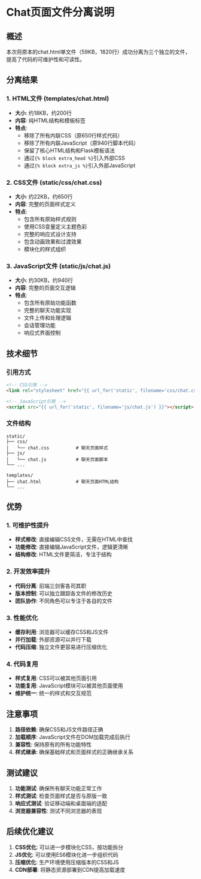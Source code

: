 # Chat页面文件分离说明

## 概述
本次将原本的chat.html单文件（59KB，1820行）成功分离为三个独立的文件，提高了代码的可维护性和可读性。

## 分离结果

### 1. HTML文件 (templates/chat.html)
- **大小**: 约18KB，约200行
- **内容**: 纯HTML结构和模板标签
- **特点**: 
  - 移除了所有内联CSS（原650行样式代码）
  - 移除了所有内联JavaScript（原940行脚本代码）
  - 保留了核心HTML结构和Flask模板语法
  - 通过`{% block extra_head %}`引入外部CSS
  - 通过`{% block extra_js %}`引入外部JavaScript

### 2. CSS文件 (static/css/chat.css)
- **大小**: 约22KB，约650行
- **内容**: 完整的页面样式定义
- **特点**:
  - 包含所有原始样式规则
  - 使用CSS变量定义主题色彩
  - 完整的响应式设计支持
  - 包含动画效果和过渡效果
  - 模块化的样式组织

### 3. JavaScript文件 (static/js/chat.js)
- **大小**: 约30KB，约940行
- **内容**: 完整的页面交互逻辑
- **特点**:
  - 包含所有原始功能函数
  - 完整的聊天功能实现
  - 文件上传和处理逻辑
  - 会话管理功能
  - 响应式界面控制

## 技术细节

### 引用方式
```html
<!-- CSS引用 -->
<link rel="stylesheet" href="{{ url_for('static', filename='css/chat.css') }}">

<!-- JavaScript引用 -->
<script src="{{ url_for('static', filename='js/chat.js') }}"></script>
```

### 文件结构
```
static/
├── css/
│   └── chat.css          # 聊天页面样式
├── js/
│   └── chat.js           # 聊天页面脚本
└── ...

templates/
├── chat.html             # 聊天页面HTML结构
└── ...
```

## 优势

### 1. 可维护性提升
- **样式修改**: 直接编辑CSS文件，无需在HTML中查找
- **功能修改**: 直接编辑JavaScript文件，逻辑更清晰
- **结构修改**: HTML文件更简洁，专注于结构

### 2. 开发效率提升
- **代码分离**: 前端三剑客各司其职
- **版本控制**: 可以独立跟踪各文件的修改历史
- **团队协作**: 不同角色可以专注于各自的文件

### 3. 性能优化
- **缓存利用**: 浏览器可以缓存CSS和JS文件
- **并行加载**: 外部资源可以并行下载
- **代码压缩**: 独立文件更容易进行压缩优化

### 4. 代码复用
- **样式复用**: CSS可以被其他页面引用
- **功能复用**: JavaScript模块可以被其他页面使用
- **维护统一**: 统一的样式和交互规范

## 注意事项

1. **路径依赖**: 确保CSS和JS文件路径正确
2. **加载顺序**: JavaScript文件在DOM加载完成后执行
3. **兼容性**: 保持原有的所有功能特性
4. **样式继承**: 确保基础样式和页面样式的正确继承关系

## 测试建议

1. **功能测试**: 确保所有聊天功能正常工作
2. **样式测试**: 检查页面样式是否与原版一致
3. **响应式测试**: 验证移动端和桌面端的适配
4. **浏览器兼容性**: 测试不同浏览器的表现

## 后续优化建议

1. **CSS优化**: 可以进一步模块化CSS，按功能拆分
2. **JS优化**: 可以使用ES6模块化进一步组织代码
3. **压缩优化**: 生产环境使用压缩版本的CSS和JS
4. **CDN部署**: 将静态资源部署到CDN提高加载速度 